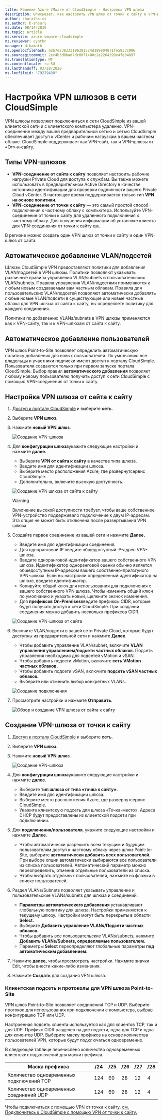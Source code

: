 ```yaml
---
title: Решение Azure VMware от CloudSimple - Настройка VPN шлюза
description: Описывает, как настроить VPN шлюз от точки к сайту и VPN-шлюз от сайта к сайту и создать соединения между вашей предварительной сетью и вашим облачным частным облаком
author: sharaths-cs
ms.author: b-shsury
ms.date: 08/14/2019
ms.topic: article
ms.service: azure-vmware-cloudsimple
ms.reviewer: cynthn
manager: dikamath
ms.openlocfilehash: a8b7e238333196381524d189904871fe5933c906
ms.sourcegitcommit: 2ec4b3d0bad7dc0071400c2a2264399e4fe34897
ms.translationtype: MT
ms.contentlocale: ru-RU
ms.lasthandoff: 03/28/2020
ms.locfileid: "79279498"
---
```

# <a name="set-up-vpn-gateways-on-cloudsimple-network"></a>Настройка VPN шлюзов в сети CloudSimple

VPN шлюзы позволяют подключиться к сети CloudSimple из вашей клиентской сети и с клиентского компьютера удаленно. VPN-соединение между вашей предварительной сетью и сетью CloudSimple обеспечивает доступ к vCenter и рабочим нагрузкам в вашем частном облаке. CloudSimple поддерживает как VPN-сайт, так и VPN-шлюзы от «От»-к-сайту.

## <a name="vpn-gateway-types"></a>Типы VPN-шлюзов

* **VPN-соединение от сайта к сайту** позволяет настроить рабочие нагрузки Private Cloud для доступа к службам. Вы также можете использовать в предварительном Active Directory в качестве источника идентификации для проверки подлинности вашего Private Cloud vCenter.  В настоящее время поддерживается только тип **VPN на основе политики.**
* **VPN-соединение от точки к сайту** — это самый простой способ подключения к частному облаку с компьютера. Используйте VPN-соединение от точки к сайту для удаленного подключения к частному облаку. Для получения информации об установке клиента для VPN-соединения от точки к сайту [см.](set-up-vpn.md)

В регионе можно создать один VPN шлюз от точки к сайту и один VPN-шлюз от сайта.

## <a name="automatic-addition-of-vlansubnets"></a>Автоматическое добавление VLAN/подсетей

Шлюзы CloudSimple VPN предоставляют политики для добавления VLAN/подсетей в VPN шлюзы.  Политики позволяют указывать различные правила управления VLAN/subnets и пользовательских VLAN/subnets.  Правила управления VLAN/подсетями применяются к любым новым создаваемым вам частным облакам.  Правила для пользовательских VLAN/подсетей позволяют автоматически добавлять любые новые VLAN/подсети в существующие или новые частные облака для VPN шлюза от сайта к сайту, вы определяете политику для каждого соединения.

Политики по добавлению VLANs/subnets в VPN шлюзы применяются как к VPN-сайту, так и к VPN-шлюзам от сайта к сайту.

## <a name="automatic-addition-of-users"></a>Автоматическое добавление пользователей

VPN шлюз Point-to-Site позволяет определить автоматическую политику добавления для новых пользователей. По умолчанию все владельцы и участники подписки имеют доступ к порталу CloudSimple.  Пользователи создаются только при первом запуске портала CloudSimple.  Выбор правил **автоматического добавления** позволяет любому новому пользователю получить доступ к сети CloudSimple с помощью VPN-соединения от точки к сайту.

## <a name="set-up-a-site-to-site-vpn-gateway"></a>Настройка VPN шлюза от сайта к сайту

1. [Доступ к порталу CloudSimple](access-cloudsimple-portal.md) и выберите **сеть**.
2. Выберите **VPN шлюз**.
3. Нажмите **новый VPN шлюз**.

    ![Создание VPN-шлюза](media/create-vpn-gateway.png)

4. Для **конфигурации шлюза**укажите следующие настройки и нажмите **далее.**

    * Выберите **VPN от сайта к сайту** в качестве типа шлюза.
    * Введите имя для идентификации шлюза.
    * Выберите место расположения Azure, где развернутсервис CloudSimple.
    * Дополнительно, включите высокую доступность.

    ![Создание VPN шлюза от сайта к сайту](media/create-vpn-gateway-s2s.png)

    > [!WARNING]
    > Включение высокой доступности требует, чтобы ваше собственное VPN-устройство поддерживало подключение к двум IP-адресам. Эта опция не может быть отключена после развертывания VPN шлюза.

5. Создайте первое соединение из вашей сети и нажмите **Далее.**

    * Введите имя для идентификации соединения.
    * Для одноранговой IP введите общедоступный IP-адрес VPN-шлюза.
    * Введите одноранговой идентификатор вашего собственного VPN шлюза.  Идентификатор одноранговой оценки обычно является общедоступным IP-адресом вашего собственно-прилзгуного VPN-шлюза.  Если вы настроили определенный идентификатор на шлюзе, введите идентификатор.
    * Копируйте общий ключ для использования для подключения с вашего собственного VPN шлюза.  Чтобы изменить общий ключ по умолчанию и указать новый, щелкните значок изменения.
    * Для **префиксов On-Premises**введите префиксы CIDR, которые будут получать доступ к сети CloudSimple.  При создании соединения можно добавить несколько префиксов CIDR.

    ![Создание VPN-шлюза от сайта](media/create-vpn-gateway-s2s-connection.png)

6. Включите VLAN/подсети в вашей сети Private Cloud, которые будут доступны из предварительной сети и нажмите **Далее.**

    * Чтобы добавить управление VLAN/subnet, включите **VLAN управления управлением/подсети частных облаков.**  Подсеть управления необходима для подсетей vMotion и vSAN.
    * Чтобы добавить подсети vMotion, включите **сеть VMotion частных облаков.**
    * Чтобы добавить подсети vSAN, включите **подсеть vSAN частных облаков.**
    * Выберите или отменить выбор конкретных VLANs.

    ![Создание подключения](media/create-vpn-gateway-s2s-connection-vlans.png)

7. Просмотрите настройки и нажмите **Отправить**.

    ![Обзор и создание VPN шлюза от сайта к сайту](media/create-vpn-gateway-s2s-review.png)

## <a name="create-point-to-site-vpn-gateway"></a>Создание VPN-шлюза от точки к сайту

1. [Доступ к порталу CloudSimple](access-cloudsimple-portal.md) и выберите **сеть**.
2. Выберите **VPN шлюз**.
3. Нажмите **новый VPN шлюз**.

    ![Создание VPN-шлюза](media/create-vpn-gateway.png)

4. Для **конфигурации шлюза**укажите следующие настройки и нажмите **далее.**

    * Выберите **тип шлюза от типа «точка к сайту».**
    * Введите имя для идентификации шлюза.
    * Выберите место расположения Azure, где развернутсервис CloudSimple.
    * Укажите клиентскую подсеть для шлюза «Точка-место».  Адреса DHCP будут предоставлены из клиентской подсети при подключении.

5. Для **подключения/пользователя**, укажите следующие настройки и нажмите **Далее**.

    * Чтобы автоматически разрешить всем текущим и будущим пользователям доступ к частному облаку через шлюз Point-to-Site, выберите **автоматически добавить всех пользователей.** При выборе опции автоматически выбираются все пользователи из списка пользователей. Автоматический параметр можно переопределить, отменив отдельные пользователи из списка.
    * Чтобы выбрать отдельных пользователей, нажмите на флажки в списке пользователей.

6. Раздел VLANs/Subnets позволяет указывать управление и пользовательские VLANs/subnets для шлюза и соединений.

    * **Параметры автоматического добавления** устанавливают глобальную политику для шлюза. Настройки применяются к текущему шлюзу. Настройки могут быть перекрыты в области **Select.**
    * Выберите **Добавить управление VLANs/Подсети частных облаков.** 
    * Чтобы добавить все пользовательские VLANs/subnets, нажмите **Добавить VLANs/Subnets, определяемые пользователем.**
    * Параметры **Select** переопределяют глобальные параметры **под автоматическим добавлением.**

7. Нажмите **далее,** чтобы просмотреть настройки. Нажмите значки Edit, чтобы внести какие-либо изменения.
8. Нажмите **Создать** для создания VPN шлюза.

### <a name="client-subnet-and-protocols-for-point-to-site-vpn-gateway"></a>Клиентская подсеть и протоколы для VPN шлюза Point-to-Site

VPN шлюз Point-to-Site позволяет соединенияt TCP и UDP.  Выберите протокол для использования при подключении с компьютера, выбрав конфигурацию TCP или UDP.

Настроенная подсеть клиента используется как для клиентов TCP, так и для UDP.  Префикс CIDR разделен на две подсети, одна для TCP и одна для клиентов UDP. Выберите маску префикса на основе количества пользователей VPN, которые будут подключаться одновременно.  

В следующей таблице перечислено количество одновременных клиентских подключений для маски префикса.

| Маска префикса | /24 | /25 | /26 | /27 | /28 |
|-------------|-----|-----|-----|-----|-----|
| Количество одновременных подключений TCP | 124 | 60 | 28 | 12 | 4 |
| Количество одновременных соединений UDP | 124 | 60 | 28 | 12 | 4 |

Чтобы подключиться с помощью VPN от точки к сайту, [см. Подключитесь к CloudSimple с помощью VPN от точки к сайту.](set-up-vpn.md#connect-to-cloudsimple-using-point-to-site-vpn)
